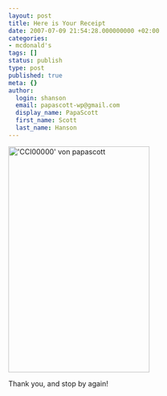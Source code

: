```yaml
---
layout: post
title: Here is Your Receipt
date: 2007-07-09 21:54:28.000000000 +02:00
categories:
- mcdonald's
tags: []
status: publish
type: post
published: true
meta: {}
author:
  login: shanson
  email: papascott-wp@gmail.com
  display_name: PapaScott
  first_name: Scott
  last_name: Hanson
---
```

<p><a href="http://de.sevenload.com/bilder/HNbu22A/CCI00000"><img src="https://de.sevenload.com/im/HNbu22A/281x450" width="281" height="450" alt="'CCI00000' von papascott" /></a></p>
<p>Thank you, and stop by again!</p>
